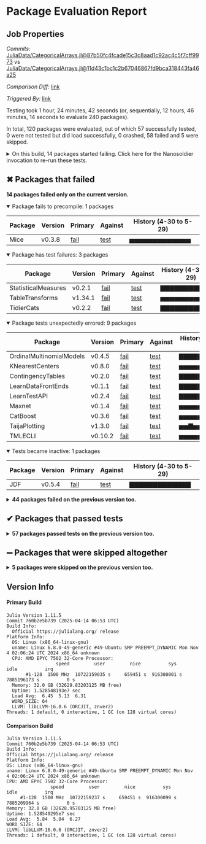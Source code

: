 # Package Evaluation Report

## Job Properties

*Commits:* [JuliaData/CategoricalArrays.jl@87b50fc4fcade15c3c8aad1c92ac4c5f7cff9973](https://github.com/JuliaData/CategoricalArrays.jl/commit/87b50fc4fcade15c3c8aad1c92ac4c5f7cff9973) vs [JuliaData/CategoricalArrays.jl@11d43c1bc1c2b67046867fd9bca318443fa46a25](https://github.com/JuliaData/CategoricalArrays.jl/commit/11d43c1bc1c2b67046867fd9bca318443fa46a25)

*Comparison Diff:* [link](https://github.com/JuliaData/CategoricalArrays.jl/compare/11d43c1bc1c2b67046867fd9bca318443fa46a25...87b50fc4fcade15c3c8aad1c92ac4c5f7cff9973)

*Triggered By:* [link](https://github.com/JuliaData/CategoricalArrays.jl/pull/425#issuecomment-2920059650)

Testing took 1 hour, 24 minutes, 42 seconds (or, sequentially, 12 hours, 46 minutes, 14 seconds to evaluate 240 packages).

In total, 120 packages were evaluated, out of which 57 successfully tested, 0 were not tested but did load successfully, 0 crashed, 58 failed and 5 were skipped.


<details><summary>On this build, 14 packages started failing. Click here for the Nanosoldier invocation to re-run these tests.</summary>
<p>

```
@nanosoldier `runtests(["ContingencyTables", "TidierCats", "LearnDataFrontEnds", "LearnTestAPI", "JDF", "Maxnet", "Mice", "CatBoost", "StatisticalMeasures", "OrdinalMultinomialModels", "KNearestCenters", "TableTransforms", "TaijaPlotting", "TMLECLI"])`
```

</p>
</details>


## ✖ Packages that failed

**14 packages failed only on the current version.**

<details open><summary>Package fails to precompile: 1 packages</summary>
<p>


| Package | Version | Primary | Against | History (4-30 to 5-29) |
| ------- | ------- | ------- | ------- | ------- |
| Mice | v0.3.8 | [fail](https://s3.amazonaws.com/julialang-reports/nanosoldier/pkgeval/by_hash/87b50fc_vs_11d43c1/Mice.primary.log) | [test](https://s3.amazonaws.com/julialang-reports/nanosoldier/pkgeval/by_hash/87b50fc_vs_11d43c1/Mice.against.log) | <span class="history">▅▅▅▅▅▅▅▅▅▅▅▅▅</span> |

</p>
</details>

<details open><summary>Package has test failures: 3 packages</summary>
<p>


| Package | Version | Primary | Against | History (4-30 to 5-29) |
| ------- | ------- | ------- | ------- | ------- |
| StatisticalMeasures | v0.2.1 | [fail](https://s3.amazonaws.com/julialang-reports/nanosoldier/pkgeval/by_hash/87b50fc_vs_11d43c1/StatisticalMeasures.primary.log) | [test](https://s3.amazonaws.com/julialang-reports/nanosoldier/pkgeval/by_hash/87b50fc_vs_11d43c1/StatisticalMeasures.against.log) | <span class="history">▇▇▇▇▇▇▇▇▇▇▇▇▇</span> |
| TableTransforms | v1.34.1 | [fail](https://s3.amazonaws.com/julialang-reports/nanosoldier/pkgeval/by_hash/87b50fc_vs_11d43c1/TableTransforms.primary.log) | [test](https://s3.amazonaws.com/julialang-reports/nanosoldier/pkgeval/by_hash/87b50fc_vs_11d43c1/TableTransforms.against.log) | <span class="history">▅▅▅▅▅▅▅▅▅▅▅▅▅</span> |
| TidierCats | v0.2.2 | [fail](https://s3.amazonaws.com/julialang-reports/nanosoldier/pkgeval/by_hash/87b50fc_vs_11d43c1/TidierCats.primary.log) | [test](https://s3.amazonaws.com/julialang-reports/nanosoldier/pkgeval/by_hash/87b50fc_vs_11d43c1/TidierCats.against.log) | <span class="history">▇▇▇▇▇▇▇▇▇▇▇▇▇</span> |

</p>
</details>

<details open><summary>Package tests unexpectedly errored: 9 packages</summary>
<p>


| Package | Version | Primary | Against | History (4-30 to 5-29) |
| ------- | ------- | ------- | ------- | ------- |
| OrdinalMultinomialModels | v0.4.5 | [fail](https://s3.amazonaws.com/julialang-reports/nanosoldier/pkgeval/by_hash/87b50fc_vs_11d43c1/OrdinalMultinomialModels.primary.log) | [test](https://s3.amazonaws.com/julialang-reports/nanosoldier/pkgeval/by_hash/87b50fc_vs_11d43c1/OrdinalMultinomialModels.against.log) | <span class="history">▇▇▇▇▇▇▇▇▇▇▇▇▇</span> |
| KNearestCenters | v0.8.0 | [fail](https://s3.amazonaws.com/julialang-reports/nanosoldier/pkgeval/by_hash/87b50fc_vs_11d43c1/KNearestCenters.primary.log) | [test](https://s3.amazonaws.com/julialang-reports/nanosoldier/pkgeval/by_hash/87b50fc_vs_11d43c1/KNearestCenters.against.log) | <span class="history">▅▅▅▅▅▅▅▅▅▅▅▅▅</span> |
| ContingencyTables | v0.2.0 | [fail](https://s3.amazonaws.com/julialang-reports/nanosoldier/pkgeval/by_hash/87b50fc_vs_11d43c1/ContingencyTables.primary.log) | [test](https://s3.amazonaws.com/julialang-reports/nanosoldier/pkgeval/by_hash/87b50fc_vs_11d43c1/ContingencyTables.against.log) | <span class="history">▇▇▇▇▇▇▇▇▇▇▇▇▇</span> |
| LearnDataFrontEnds | v0.1.1 | [fail](https://s3.amazonaws.com/julialang-reports/nanosoldier/pkgeval/by_hash/87b50fc_vs_11d43c1/LearnDataFrontEnds.primary.log) | [test](https://s3.amazonaws.com/julialang-reports/nanosoldier/pkgeval/by_hash/87b50fc_vs_11d43c1/LearnDataFrontEnds.against.log) | <span class="history">▇▇▇▇▇▇▇▇▇▇▇▇▇</span> |
| LearnTestAPI | v0.2.4 | [fail](https://s3.amazonaws.com/julialang-reports/nanosoldier/pkgeval/by_hash/87b50fc_vs_11d43c1/LearnTestAPI.primary.log) | [test](https://s3.amazonaws.com/julialang-reports/nanosoldier/pkgeval/by_hash/87b50fc_vs_11d43c1/LearnTestAPI.against.log) | <span class="history">▇▇▇▇▇▇▇▇▇▇▇▇▇</span> |
| Maxnet | v0.1.4 | [fail](https://s3.amazonaws.com/julialang-reports/nanosoldier/pkgeval/by_hash/87b50fc_vs_11d43c1/Maxnet.primary.log) | [test](https://s3.amazonaws.com/julialang-reports/nanosoldier/pkgeval/by_hash/87b50fc_vs_11d43c1/Maxnet.against.log) | <span class="history">▅▅▅▅▅▅▅▅▅▅▅▅▅</span> |
| CatBoost | v0.3.6 | [fail](https://s3.amazonaws.com/julialang-reports/nanosoldier/pkgeval/by_hash/87b50fc_vs_11d43c1/CatBoost.primary.log) | [test](https://s3.amazonaws.com/julialang-reports/nanosoldier/pkgeval/by_hash/87b50fc_vs_11d43c1/CatBoost.against.log) | <span class="history">▅▅▅▅▅▅▅▅▅▅▅▅▅</span> |
| TaijaPlotting | v1.3.0 | [fail](https://s3.amazonaws.com/julialang-reports/nanosoldier/pkgeval/by_hash/87b50fc_vs_11d43c1/TaijaPlotting.primary.log) | [test](https://s3.amazonaws.com/julialang-reports/nanosoldier/pkgeval/by_hash/87b50fc_vs_11d43c1/TaijaPlotting.against.log) | <span class="history">▅▅▇▅▅▇▇▇▅▇▇▇▇</span> |
| TMLECLI | v0.10.2 | [fail](https://s3.amazonaws.com/julialang-reports/nanosoldier/pkgeval/by_hash/87b50fc_vs_11d43c1/TMLECLI.primary.log) | [test](https://s3.amazonaws.com/julialang-reports/nanosoldier/pkgeval/by_hash/87b50fc_vs_11d43c1/TMLECLI.against.log) | <span class="history">▅▅▅▅▅▅▅▅▅▅▅▅▅</span> |

</p>
</details>

<details open><summary>Tests became inactive: 1 packages</summary>
<p>


| Package | Version | Primary | Against | History (4-30 to 5-29) |
| ------- | ------- | ------- | ------- | ------- |
| JDF | v0.5.4 | [fail](https://s3.amazonaws.com/julialang-reports/nanosoldier/pkgeval/by_hash/87b50fc_vs_11d43c1/JDF.primary.log) | [test](https://s3.amazonaws.com/julialang-reports/nanosoldier/pkgeval/by_hash/87b50fc_vs_11d43c1/JDF.against.log) | <span class="history">▇▇▇▇▇▇▇▇▇▇▇▇▇</span> |

</p>
</details>


<details><summary><strong>44 packages failed on the previous version too.</strong></summary>
<p>

<details open><summary>Package fails to precompile: 4 packages</summary>
<p>


| Package | History (4-30 to 5-29) |
| ------- | ------- |
| [RCall v0.14.8](https://s3.amazonaws.com/julialang-reports/nanosoldier/pkgeval/by_hash/87b50fc_vs_11d43c1/RCall.primary.log) | <span class="history">▅▅▅▅▅▅▅▅▅▅▅▅▅</span> |
| [Schemata v3.0.2](https://s3.amazonaws.com/julialang-reports/nanosoldier/pkgeval/by_hash/87b50fc_vs_11d43c1/Schemata.primary.log) | <span class="history">▅▅▅▅▅▅▅▅▅▅▅▅▅</span> |
| [MultinomialRegression v0.4.0](https://s3.amazonaws.com/julialang-reports/nanosoldier/pkgeval/by_hash/87b50fc_vs_11d43c1/MultinomialRegression.primary.log) | <span class="history">▅▅▅▅▅▅▅▅▅▅▅▅▅</span> |
| [StableTrees v1.2.0](https://s3.amazonaws.com/julialang-reports/nanosoldier/pkgeval/by_hash/87b50fc_vs_11d43c1/StableTrees.primary.log) | <span class="history">▅▅▅▅▅▅▅▅▅▅▅▅▅</span> |

</p>
</details>

<details open><summary>Illegal method overwrites during precompilation: 1 packages</summary>
<p>


| Package | History (4-30 to 5-29) |
| ------- | ------- |
| [GeoClustering v0.5.2](https://s3.amazonaws.com/julialang-reports/nanosoldier/pkgeval/by_hash/87b50fc_vs_11d43c1/GeoClustering.primary.log) | <span class="history">▅▅▅▅▅▅▅▅▅▅▅▅▅</span> |

</p>
</details>

<details open><summary>Package has test failures: 5 packages</summary>
<p>


| Package | History (4-30 to 5-29) |
| ------- | ------- |
| [RData v1.0.0](https://s3.amazonaws.com/julialang-reports/nanosoldier/pkgeval/by_hash/87b50fc_vs_11d43c1/RData.primary.log) | <span class="history">▇▇▇▇▇▇▇▇▇▇▇▇▇</span> |
| [WiSER v0.2.6](https://s3.amazonaws.com/julialang-reports/nanosoldier/pkgeval/by_hash/87b50fc_vs_11d43c1/WiSER.primary.log) | <span class="history">▅▅▅▅▅▅▅▅▅▅▅▅▅</span> |
| [Imbalance v0.1.6](https://s3.amazonaws.com/julialang-reports/nanosoldier/pkgeval/by_hash/87b50fc_vs_11d43c1/Imbalance.primary.log) | <span class="history">▅▅▅▅▅▅▅▅▅▅▅▅▅</span> |
| [Econometrics v0.2.11](https://s3.amazonaws.com/julialang-reports/nanosoldier/pkgeval/by_hash/87b50fc_vs_11d43c1/Econometrics.primary.log) | <span class="history">▅▅▅▅▅▅▅▅▅▅▅▅▅</span> |
| [Survey v0.3.0](https://s3.amazonaws.com/julialang-reports/nanosoldier/pkgeval/by_hash/87b50fc_vs_11d43c1/Survey.primary.log) | <span class="history">▅▅▅▅▅▅▅▅▅▅▅▅▅</span> |

</p>
</details>

<details open><summary>Package tests unexpectedly errored: 16 packages</summary>
<p>


| Package | History (4-30 to 5-29) |
| ------- | ------- |
| [MLJBase v1.8.1](https://s3.amazonaws.com/julialang-reports/nanosoldier/pkgeval/by_hash/87b50fc_vs_11d43c1/MLJBase.primary.log) | <span class="history">▅▅▅▅▅▅▅▅▅▅▅▅▅</span> |
| [Feather v0.5.10](https://s3.amazonaws.com/julialang-reports/nanosoldier/pkgeval/by_hash/87b50fc_vs_11d43c1/Feather.primary.log) | <span class="history">▅▅▅▅▅▅▅▅▅▅▅▅▅</span> |
| [SoleModels v0.10.0](https://s3.amazonaws.com/julialang-reports/nanosoldier/pkgeval/by_hash/87b50fc_vs_11d43c1/SoleModels.primary.log) | <span class="history">▅▅▅▅▅▅▅▅▅▅▅▅▅</span> |
| [MLJLIBSVMInterface v0.2.1](https://s3.amazonaws.com/julialang-reports/nanosoldier/pkgeval/by_hash/87b50fc_vs_11d43c1/MLJLIBSVMInterface.primary.log) | <span class="history">▅▅▅▅▅▅▅▅▅▅▅▅▅</span> |
| [BetaML v0.12.2](https://s3.amazonaws.com/julialang-reports/nanosoldier/pkgeval/by_hash/87b50fc_vs_11d43c1/BetaML.primary.log) | <span class="history">▅▅▅▅▅▅▅▅▅▅▅▅▅</span> |
| [StatsKit v0.3.1](https://s3.amazonaws.com/julialang-reports/nanosoldier/pkgeval/by_hash/87b50fc_vs_11d43c1/StatsKit.primary.log) | <span class="history">▅▅▅▅▅▅▅▅▅▅▅▅▅</span> |
| [SIRUS v2.0.1](https://s3.amazonaws.com/julialang-reports/nanosoldier/pkgeval/by_hash/87b50fc_vs_11d43c1/SIRUS.primary.log) | <span class="history">▅▅▅▅▅▅▅▅▅▅▅▅▅</span> |
| [DINA v0.2.1](https://s3.amazonaws.com/julialang-reports/nanosoldier/pkgeval/by_hash/87b50fc_vs_11d43c1/DINA.primary.log) | <span class="history">▅▅▅▅▅▅▅▅▅▅▅▅▅</span> |
| [OneRule v0.5.1](https://s3.amazonaws.com/julialang-reports/nanosoldier/pkgeval/by_hash/87b50fc_vs_11d43c1/OneRule.primary.log) | <span class="history">▇▇▇▇▇▇▇▇▇▇▇▇▇</span> |
| [ReplicateBE v1.0.15](https://s3.amazonaws.com/julialang-reports/nanosoldier/pkgeval/by_hash/87b50fc_vs_11d43c1/ReplicateBE.primary.log) | <span class="history">▅▅▅▅▅▅▅▅▅▅▅▅▅</span> |
| [HighDimMixedModels v0.2.2](https://s3.amazonaws.com/julialang-reports/nanosoldier/pkgeval/by_hash/87b50fc_vs_11d43c1/HighDimMixedModels.primary.log) | <span class="history">▅▅▅▅▅▅▅▅▅▅▅▅▅</span> |
| [JellyMe4 v1.2.2](https://s3.amazonaws.com/julialang-reports/nanosoldier/pkgeval/by_hash/87b50fc_vs_11d43c1/JellyMe4.primary.log) | <span class="history">▅▅▅▅▅▅▅▅▅▅▅▅▅</span> |
| [MetidaBioeq v0.2.9](https://s3.amazonaws.com/julialang-reports/nanosoldier/pkgeval/by_hash/87b50fc_vs_11d43c1/MetidaBioeq.primary.log) | <span class="history">▅▅▅▅▅▅▅▅▅▅▅▅▅</span> |
| [ModalDecisionLists v0.1.0](https://s3.amazonaws.com/julialang-reports/nanosoldier/pkgeval/by_hash/87b50fc_vs_11d43c1/ModalDecisionLists.primary.log) | <span class="history">▅▅▅▅▅▅▅▅▅▅▅▅▅</span> |
| [RegressionAndOtherStories v0.18.0](https://s3.amazonaws.com/julialang-reports/nanosoldier/pkgeval/by_hash/87b50fc_vs_11d43c1/RegressionAndOtherStories.primary.log) | <span class="history">▅▅▅▅▅▅▅▅▅▅▅▅▅</span> |
| [LWFBrook90 v0.9.9](https://s3.amazonaws.com/julialang-reports/nanosoldier/pkgeval/by_hash/87b50fc_vs_11d43c1/LWFBrook90.primary.log) | <span class="history">▅▅▅▅▅▅▅▅▅▅▅▅▅</span> |

</p>
</details>

<details open><summary>Package is using an unknown package: 2 packages</summary>
<p>


| Package | History (4-30 to 5-29) |
| ------- | ------- |
| [AnalysisOfVariance v0.1.0](https://s3.amazonaws.com/julialang-reports/nanosoldier/pkgeval/by_hash/87b50fc_vs_11d43c1/AnalysisOfVariance.primary.log) | <span class="history">▅▅▅▅▅</span> |
| [Earth v0.2.0](https://s3.amazonaws.com/julialang-reports/nanosoldier/pkgeval/by_hash/87b50fc_vs_11d43c1/Earth.primary.log) | <span class="history">▅▅▅▅▅▅▅▅▅▅▅▅▅</span> |

</p>
</details>

<details open><summary>Networking-related issues were detected: 1 packages</summary>
<p>


| Package | History (4-30 to 5-29) |
| ------- | ------- |
| [ClickHouse v0.2.3](https://s3.amazonaws.com/julialang-reports/nanosoldier/pkgeval/by_hash/87b50fc_vs_11d43c1/ClickHouse.primary.log) | <span class="history">▅▅▅▅▅▅▅▅▅▅▅▅▅</span> |

</p>
</details>

<details open><summary>There were unidentified errors: 1 packages</summary>
<p>


| Package | History (4-30 to 5-29) |
| ------- | ------- |
| [MeshViz v0.8.8](https://s3.amazonaws.com/julialang-reports/nanosoldier/pkgeval/by_hash/87b50fc_vs_11d43c1/MeshViz.primary.log) | <span class="history">▅▅▅▅▅▅▅▅▅▅▅▅▅</span> |

</p>
</details>

<details open><summary>Test duration exceeded the time limit: 12 packages</summary>
<p>


| Package | History (4-30 to 5-29) |
| ------- | ------- |
| [MLJ v0.20.7](https://s3.amazonaws.com/julialang-reports/nanosoldier/pkgeval/by_hash/87b50fc_vs_11d43c1/MLJ.primary.log) | <span class="history">▇▇▇▇▇▇▇▇▇▇▇▇▇</span> |
| [MLJFlux v0.6.5](https://s3.amazonaws.com/julialang-reports/nanosoldier/pkgeval/by_hash/87b50fc_vs_11d43c1/MLJFlux.primary.log) | <span class="history">▃▅▅▅▅▅▅▃▃▃▃▃▅</span> |
| [CounterfactualExplanations v1.4.5](https://s3.amazonaws.com/julialang-reports/nanosoldier/pkgeval/by_hash/87b50fc_vs_11d43c1/CounterfactualExplanations.primary.log) | <span class="history">▅▅▅▅▅▅▅▅▅▅▅▅▅</span> |
| [GeoStatsTransforms v0.12.8](https://s3.amazonaws.com/julialang-reports/nanosoldier/pkgeval/by_hash/87b50fc_vs_11d43c1/GeoStatsTransforms.primary.log) | <span class="history">▅▅▅▅▅▅▅▅▅▅▅▅▅</span> |
| [TidierPlots v0.11.1](https://s3.amazonaws.com/julialang-reports/nanosoldier/pkgeval/by_hash/87b50fc_vs_11d43c1/TidierPlots.primary.log) | <span class="history">▅▅▅▅▅▅▅▅▅▅▅▅▅</span> |
| [ConformalPrediction v0.1.13](https://s3.amazonaws.com/julialang-reports/nanosoldier/pkgeval/by_hash/87b50fc_vs_11d43c1/ConformalPrediction.primary.log) | <span class="history">▅▅▅▅▅▅▅▅▅▅▅▅▅</span> |
| [ModalDecisionTrees v0.5.1](https://s3.amazonaws.com/julialang-reports/nanosoldier/pkgeval/by_hash/87b50fc_vs_11d43c1/ModalDecisionTrees.primary.log) | <span class="history">▅▅▅▅▅▅▅▅▅▅▅▅▅</span> |
| [NeuroTreeModels v1.5.0](https://s3.amazonaws.com/julialang-reports/nanosoldier/pkgeval/by_hash/87b50fc_vs_11d43c1/NeuroTreeModels.primary.log) | <span class="history">▅▅▅▅▅▅▅▅▅▅▅▅▅</span> |
| [UnfoldMakie v0.5.18](https://s3.amazonaws.com/julialang-reports/nanosoldier/pkgeval/by_hash/87b50fc_vs_11d43c1/UnfoldMakie.primary.log) | <span class="history">▅▅▅▅▅▅▅▅▅▅▅▅▅</span> |
| [NeXLParticle v0.1.1](https://s3.amazonaws.com/julialang-reports/nanosoldier/pkgeval/by_hash/87b50fc_vs_11d43c1/NeXLParticle.primary.log) | <span class="history">▅▅▅▅▅▅▅▅▅▅▅▅▅</span> |
| [Pioneer v0.1.12](https://s3.amazonaws.com/julialang-reports/nanosoldier/pkgeval/by_hash/87b50fc_vs_11d43c1/Pioneer.primary.log) | <span class="history">▅▅▅▅▅▅▅▅▅▅▅▅▅</span> |
| [UniversalDiffEq v1.1.4](https://s3.amazonaws.com/julialang-reports/nanosoldier/pkgeval/by_hash/87b50fc_vs_11d43c1/UniversalDiffEq.primary.log) | <span class="history">▅▅▅▅▅▅▅▅▅▅▅▅▅</span> |

</p>
</details>

<details open><summary>Test log exceeded the size limit: 2 packages</summary>
<p>


| Package | History (4-30 to 5-29) |
| ------- | ------- |
| [HybridTreeBoosting v0.1.0](https://s3.amazonaws.com/julialang-reports/nanosoldier/pkgeval/by_hash/87b50fc_vs_11d43c1/HybridTreeBoosting.primary.log) | <span class="history">▅▅▅▅▅▅▅▅▅▅▅▅▅</span> |
| [DataAxesFormats v0.1.2](https://s3.amazonaws.com/julialang-reports/nanosoldier/pkgeval/by_hash/87b50fc_vs_11d43c1/DataAxesFormats.primary.log) | <span class="history">▅▅▅▅▅▅▅▅▅▅▅▅▅</span> |

</p>
</details>


</p>
</details>


## ✔ Packages that passed tests

<details><summary><strong>57 packages passed tests on the previous version too.</strong></summary>
<p>

<details open><summary>Other: 57 packages</summary>
<p>


| Package | History (4-30 to 5-29) |
| ------- | ------- |
| [ScientificTypes v3.1.0](https://s3.amazonaws.com/julialang-reports/nanosoldier/pkgeval/by_hash/87b50fc_vs_11d43c1/ScientificTypes.primary.log) | <span class="history">▇▇▇▇▇▇▇▇▇▇▇▇▇</span> |
| [CategoricalDistributions v0.1.15](https://s3.amazonaws.com/julialang-reports/nanosoldier/pkgeval/by_hash/87b50fc_vs_11d43c1/CategoricalDistributions.primary.log) | <span class="history">▇▇▇▇▇▇▇▇▇▇▇▇▇</span> |
| [StatisticalMeasuresBase v0.1.2](https://s3.amazonaws.com/julialang-reports/nanosoldier/pkgeval/by_hash/87b50fc_vs_11d43c1/StatisticalMeasuresBase.primary.log) | <span class="history">▇▇▇▇▇▇▇▇▇▇▇▇▇</span> |
| [Gadfly v1.4.0](https://s3.amazonaws.com/julialang-reports/nanosoldier/pkgeval/by_hash/87b50fc_vs_11d43c1/Gadfly.primary.log) | <span class="history">▅▅▅▅▅▅▅▅▅▅▅▅▅</span> |
| [GeoTables v1.24.12](https://s3.amazonaws.com/julialang-reports/nanosoldier/pkgeval/by_hash/87b50fc_vs_11d43c1/GeoTables.primary.log) | <span class="history">▇▇▇▇▇▇▇▇▇▇▅▅▅</span> |
| [MLJModels v0.17.9](https://s3.amazonaws.com/julialang-reports/nanosoldier/pkgeval/by_hash/87b50fc_vs_11d43c1/MLJModels.primary.log) | <span class="history">▇▇▇▇▇▇▇▇▇▇▇▇▇</span> |
| [MLJEnsembles v0.4.3](https://s3.amazonaws.com/julialang-reports/nanosoldier/pkgeval/by_hash/87b50fc_vs_11d43c1/MLJEnsembles.primary.log) | <span class="history">▇▇▇▇▇▇▇▇▇▇▇▇▇</span> |
| [GeoStatsBase v0.46.7](https://s3.amazonaws.com/julialang-reports/nanosoldier/pkgeval/by_hash/87b50fc_vs_11d43c1/GeoStatsBase.primary.log) | <span class="history">▇▇▇▇▇▇▇▇▇▇▇▇▇</span> |
| [FreqTables v0.4.6](https://s3.amazonaws.com/julialang-reports/nanosoldier/pkgeval/by_hash/87b50fc_vs_11d43c1/FreqTables.primary.log) | <span class="history">▇▇▇▇▇▇▇▇▇▇▇▇▇</span> |
| [MLJDecisionTreeInterface v0.4.2](https://s3.amazonaws.com/julialang-reports/nanosoldier/pkgeval/by_hash/87b50fc_vs_11d43c1/MLJDecisionTreeInterface.primary.log) | <span class="history">▇▇▇▇▇▇▇▇▇▇▇▇▇</span> |
| [SoleBase v0.13.0](https://s3.amazonaws.com/julialang-reports/nanosoldier/pkgeval/by_hash/87b50fc_vs_11d43c1/SoleBase.primary.log) | <span class="history">▅▅▅▅▅▅▅▅▅▅▅▅▅</span> |
| [OutlierDetectionInterface v0.2.1](https://s3.amazonaws.com/julialang-reports/nanosoldier/pkgeval/by_hash/87b50fc_vs_11d43c1/OutlierDetectionInterface.primary.log) | <span class="history">▇▇▇▇▇▇▇▇▇▇▇▇▇</span> |
| [Parquet v0.8.5](https://s3.amazonaws.com/julialang-reports/nanosoldier/pkgeval/by_hash/87b50fc_vs_11d43c1/Parquet.primary.log) | <span class="history">▇▇▇▇▇▇▇▇▇▇▇▇▇</span> |
| [MetidaBase v0.14.1](https://s3.amazonaws.com/julialang-reports/nanosoldier/pkgeval/by_hash/87b50fc_vs_11d43c1/MetidaBase.primary.log) | <span class="history">▇▇▇▇▅▅▅▅▅▅▅▅▅</span> |
| [GeoStatsFunctions v0.10.27](https://s3.amazonaws.com/julialang-reports/nanosoldier/pkgeval/by_hash/87b50fc_vs_11d43c1/GeoStatsFunctions.primary.log) | <span class="history">▅▅▅▅▅▅▅▅▅▅▅▅▅</span> |
| [SortingLab v0.3.1](https://s3.amazonaws.com/julialang-reports/nanosoldier/pkgeval/by_hash/87b50fc_vs_11d43c1/SortingLab.primary.log) | <span class="history">▇▇▇▇▇▇▇▇▇▇▇▇▇</span> |
| [KCenters v0.10.0](https://s3.amazonaws.com/julialang-reports/nanosoldier/pkgeval/by_hash/87b50fc_vs_11d43c1/KCenters.primary.log) | <span class="history">▅▅▅▅▅▅▅▅▅▅▅▅▅</span> |
| [EnergySamplers v1.0.3](https://s3.amazonaws.com/julialang-reports/nanosoldier/pkgeval/by_hash/87b50fc_vs_11d43c1/EnergySamplers.primary.log) | <span class="history">▅▅▅▅▅▅▅▅▅▅▅▅▅</span> |
| [TableDistances v1.1.0](https://s3.amazonaws.com/julialang-reports/nanosoldier/pkgeval/by_hash/87b50fc_vs_11d43c1/TableDistances.primary.log) | <span class="history">▇▇▇▇▇▇▇▇▇▇▇▇▇</span> |
| [SoleData v0.16.2](https://s3.amazonaws.com/julialang-reports/nanosoldier/pkgeval/by_hash/87b50fc_vs_11d43c1/SoleData.primary.log) | <span class="history">▅▅▅▅▇▇▇▇▇▇▇▇▇</span> |
| [NeXLCore v0.3.16](https://s3.amazonaws.com/julialang-reports/nanosoldier/pkgeval/by_hash/87b50fc_vs_11d43c1/NeXLCore.primary.log) | <span class="history">▇▇▇▅▅▅▅▅▅▅▅▅▅</span> |
| [JLBoost v0.1.20](https://s3.amazonaws.com/julialang-reports/nanosoldier/pkgeval/by_hash/87b50fc_vs_11d43c1/JLBoost.primary.log) | <span class="history">▇▇▇▇▇▇▇▇▇▇▇▇▇</span> |
| [EvoTrees v0.17.3](https://s3.amazonaws.com/julialang-reports/nanosoldier/pkgeval/by_hash/87b50fc_vs_11d43c1/EvoTrees.primary.log) | <span class="history">▇▇▇▇▇▇▇▇▇▇▇▇▇</span> |
| [MeshPlots v0.1.11](https://s3.amazonaws.com/julialang-reports/nanosoldier/pkgeval/by_hash/87b50fc_vs_11d43c1/MeshPlots.primary.log) | <span class="history">▇▇▇▇▇▇▇▇▇▇▇▇▇</span> |
| [NiaARM v0.2.0](https://s3.amazonaws.com/julialang-reports/nanosoldier/pkgeval/by_hash/87b50fc_vs_11d43c1/NiaARM.primary.log) | <span class="history">▇▇▇▇▇▇▇▇▇▇▇▇▇</span> |
| [DataConvenience v0.3.6](https://s3.amazonaws.com/julialang-reports/nanosoldier/pkgeval/by_hash/87b50fc_vs_11d43c1/DataConvenience.primary.log) | <span class="history">▇▇▇▇▇▇▇▇▇▇▇▇▇</span> |
| [Muon v0.2.1](https://s3.amazonaws.com/julialang-reports/nanosoldier/pkgeval/by_hash/87b50fc_vs_11d43c1/Muon.primary.log) | <span class="history">▇▇▇▇▇▇▇▇▇▇▇▇▇</span> |
| [Ipaper v0.2.5](https://s3.amazonaws.com/julialang-reports/nanosoldier/pkgeval/by_hash/87b50fc_vs_11d43c1/Ipaper.primary.log) | <span class="history">▅▅▅▅▅▅▅▅▅▅▅▅▅</span> |
| [MimiRFFSPs v1.1.2](https://s3.amazonaws.com/julialang-reports/nanosoldier/pkgeval/by_hash/87b50fc_vs_11d43c1/MimiRFFSPs.primary.log) | <span class="history">▅▅▅▅▅▅▅▅▅▅▅▅▅</span> |
| [TMLE v0.18.1](https://s3.amazonaws.com/julialang-reports/nanosoldier/pkgeval/by_hash/87b50fc_vs_11d43c1/TMLE.primary.log) | <span class="history">▅▅▅▇▅▅▅▅▅▅▅▅▅</span> |
| [BinStatistics v0.1.2](https://s3.amazonaws.com/julialang-reports/nanosoldier/pkgeval/by_hash/87b50fc_vs_11d43c1/BinStatistics.primary.log) | <span class="history">▇▇▇▇▇▇▇▇▇▇▇▇▇</span> |
| [ODMXMLTools v0.7.0](https://s3.amazonaws.com/julialang-reports/nanosoldier/pkgeval/by_hash/87b50fc_vs_11d43c1/ODMXMLTools.primary.log) | <span class="history">▇▇▇▇▇▇▇▇▇▇▇▇▇</span> |
| [Hamburg v0.1.17](https://s3.amazonaws.com/julialang-reports/nanosoldier/pkgeval/by_hash/87b50fc_vs_11d43c1/Hamburg.primary.log) | <span class="history">▇▇▇▇▇▇▇▇▇▇▇▇▇</span> |
| [BayesSizeAndShape v0.2.0](https://s3.amazonaws.com/julialang-reports/nanosoldier/pkgeval/by_hash/87b50fc_vs_11d43c1/BayesSizeAndShape.primary.log) | <span class="history">▇▇▇▇▇▇▇▇▇▇▇▇▇</span> |
| [SpectralInference v0.4.1](https://s3.amazonaws.com/julialang-reports/nanosoldier/pkgeval/by_hash/87b50fc_vs_11d43c1/SpectralInference.primary.log) | <span class="history">▇▇▇▇▇▇▇▇▇▇▇▇▇</span> |
| [LatentClassAnalysis v0.2.1](https://s3.amazonaws.com/julialang-reports/nanosoldier/pkgeval/by_hash/87b50fc_vs_11d43c1/LatentClassAnalysis.primary.log) | <span class="history">▇▇▇▇▇▇▇▇▇▇▇▇▇</span> |
| [SpeciesToNetworks v0.1.7](https://s3.amazonaws.com/julialang-reports/nanosoldier/pkgeval/by_hash/87b50fc_vs_11d43c1/SpeciesToNetworks.primary.log) | <span class="history">▇▇▇▇▇▇▇▇▇▇▇▇▇</span> |
| [MLJScientificTypes v0.4.8](https://s3.amazonaws.com/julialang-reports/nanosoldier/pkgeval/by_hash/87b50fc_vs_11d43c1/MLJScientificTypes.primary.log) | <span class="history">▇▇▇▇▇▇▇▇▇▇▇▇▇</span> |
| [UKBMain v0.5.5](https://s3.amazonaws.com/julialang-reports/nanosoldier/pkgeval/by_hash/87b50fc_vs_11d43c1/UKBMain.primary.log) | <span class="history">▇▇▇▇▅▅▅▅▅▅▅▅▅</span> |
| [SimpleANOVA v0.8.2](https://s3.amazonaws.com/julialang-reports/nanosoldier/pkgeval/by_hash/87b50fc_vs_11d43c1/SimpleANOVA.primary.log) | <span class="history">▇▇▇▇▅▅▅▅▅▅▅▅▅</span> |
| [Sainsc v0.1.0](https://s3.amazonaws.com/julialang-reports/nanosoldier/pkgeval/by_hash/87b50fc_vs_11d43c1/Sainsc.primary.log) | <span class="history">▇▇▇▇▇▇▇▇▇▇▇▇▇</span> |
| [MetidaFreq v0.2.1](https://s3.amazonaws.com/julialang-reports/nanosoldier/pkgeval/by_hash/87b50fc_vs_11d43c1/MetidaFreq.primary.log) | <span class="history">▇▇▇▇▅▅▅▅▅▅▅▅▅</span> |
| [CarboKitten v0.4.0](https://s3.amazonaws.com/julialang-reports/nanosoldier/pkgeval/by_hash/87b50fc_vs_11d43c1/CarboKitten.primary.log) | <span class="history">▇▇▇▇▇▇▇▇▇▇▇▇▇</span> |
| [UCIData v1.0.5](https://s3.amazonaws.com/julialang-reports/nanosoldier/pkgeval/by_hash/87b50fc_vs_11d43c1/UCIData.primary.log) | <span class="history">▇▇▇▇▇▇▇▇▇▇▇▇▇</span> |
| [SummaryTables v3.3.1](https://s3.amazonaws.com/julialang-reports/nanosoldier/pkgeval/by_hash/87b50fc_vs_11d43c1/SummaryTables.primary.log) | <span class="history">▇▇▇▇▅▅▅▅▅▅▅▅▅</span> |
| [SpaceLiDAR v0.4.0](https://s3.amazonaws.com/julialang-reports/nanosoldier/pkgeval/by_hash/87b50fc_vs_11d43c1/SpaceLiDAR.primary.log) | <span class="history">▇▇▇▇▇▅▇▇▇▇▇▇▇</span> |
| [IndependentHypothesisWeighting v0.2.0](https://s3.amazonaws.com/julialang-reports/nanosoldier/pkgeval/by_hash/87b50fc_vs_11d43c1/IndependentHypothesisWeighting.primary.log) | <span class="history">▇▇▇▇▇▇▇▇▇▇▇▇▇</span> |
| [AnyMOD v0.1.12](https://s3.amazonaws.com/julialang-reports/nanosoldier/pkgeval/by_hash/87b50fc_vs_11d43c1/AnyMOD.primary.log) | <span class="history">▇▇▇▇▅▅▅▅▅▅▅▅▅</span> |
| [NextGP v1.2.0](https://s3.amazonaws.com/julialang-reports/nanosoldier/pkgeval/by_hash/87b50fc_vs_11d43c1/NextGP.primary.log) | <span class="history">▅▅▅▅▅▅▅▅▅▅▅▇▇</span> |
| [TimeSeriesClassification v1.0.0](https://s3.amazonaws.com/julialang-reports/nanosoldier/pkgeval/by_hash/87b50fc_vs_11d43c1/TimeSeriesClassification.primary.log) | <span class="history">▅▅▅▅▅▅▅▅▅▅▅▅▅</span> |
| [OutlierDetectionNetworks v0.2.0](https://s3.amazonaws.com/julialang-reports/nanosoldier/pkgeval/by_hash/87b50fc_vs_11d43c1/OutlierDetectionNetworks.primary.log) | <span class="history">▅▅▅▅▅▅▅▅▅▅▅▅▅</span> |
| [GeoStats v0.78.6](https://s3.amazonaws.com/julialang-reports/nanosoldier/pkgeval/by_hash/87b50fc_vs_11d43c1/GeoStats.primary.log) | <span class="history">▇▇▇▇▇▇▇▇▇▇▇▇▇</span> |
| [ForestMensuration v2.0.0](https://s3.amazonaws.com/julialang-reports/nanosoldier/pkgeval/by_hash/87b50fc_vs_11d43c1/ForestMensuration.primary.log) | <span class="history">▇▇▇▇▇▇▇▇▇▇▇▇▇</span> |
| [AoGExtensions v0.1.12](https://s3.amazonaws.com/julialang-reports/nanosoldier/pkgeval/by_hash/87b50fc_vs_11d43c1/AoGExtensions.primary.log) | <span class="history">▇▇▇▇▇▇▇▇▇▇▇▇▇</span> |
| [JointEnergyModels v0.1.7](https://s3.amazonaws.com/julialang-reports/nanosoldier/pkgeval/by_hash/87b50fc_vs_11d43c1/JointEnergyModels.primary.log) | <span class="history">▅▇▇▇▇▇▇▇▇▇▇▇▇</span> |
| [WellPlates v0.2.3](https://s3.amazonaws.com/julialang-reports/nanosoldier/pkgeval/by_hash/87b50fc_vs_11d43c1/WellPlates.primary.log) | <span class="history">▇▇▇▇▇▇▇▇▇▇▇▇▅</span> |
| [NeuroAnalysis v1.2.2](https://s3.amazonaws.com/julialang-reports/nanosoldier/pkgeval/by_hash/87b50fc_vs_11d43c1/NeuroAnalysis.primary.log) | <span class="history">▅▅▅▅▅▅▅▅▅▅▅▅▅</span> |

</p>
</details>


</p>
</details>


## ➖ Packages that were skipped altogether

<details><summary><strong>5 packages were skipped on the previous version too.</strong></summary>
<p>

<details open><summary>Package does not have any tests: 3 packages</summary>
<p>


| Package | History (4-30 to 5-29) |
| ------- | ------- |
| [ARFFFiles v1.5.0](https://s3.amazonaws.com/julialang-reports/nanosoldier/pkgeval/by_hash/87b50fc_vs_11d43c1/ARFFFiles.primary.log) | <span class="history">▁▁▁▁▁▁▁▁▁▁▁▁▁</span> |
| [BipartiteNull v0.1.5](https://s3.amazonaws.com/julialang-reports/nanosoldier/pkgeval/by_hash/87b50fc_vs_11d43c1/BipartiteNull.primary.log) | <span class="history">▁▁▁▁▁▁▁▁▁▁▁▁▁</span> |
| [RankCompV3 v0.1.8](https://s3.amazonaws.com/julialang-reports/nanosoldier/pkgeval/by_hash/87b50fc_vs_11d43c1/RankCompV3.primary.log) | <span class="history">▁▁▁▁▁▁▁▁▁▁▁▁▁</span> |

</p>
</details>

<details open><summary>Package could not be installed: 2 packages</summary>
<p>


| Package | History (4-30 to 5-29) |
| ------- | ------- |
| [Fairness](https://s3.amazonaws.com/julialang-reports/nanosoldier/pkgeval/by_hash/87b50fc_vs_11d43c1/Fairness.primary.log) | <span class="history">▁▁▁▁▁▁▁▁▁▁▁▁▁</span> |
| [RNAForecaster](https://s3.amazonaws.com/julialang-reports/nanosoldier/pkgeval/by_hash/87b50fc_vs_11d43c1/RNAForecaster.primary.log) | <span class="history">▁▁▁▁▁▁▁▁▁▁▁▁▁</span> |

</p>
</details>


</p>
</details>


## Version Info

#### Primary Build

```
Julia Version 1.11.5
Commit 760b2e5b739 (2025-04-14 06:53 UTC)
Build Info:
  Official https://julialang.org/ release
Platform Info:
  OS: Linux (x86_64-linux-gnu)
  uname: Linux 6.8.0-49-generic #49-Ubuntu SMP PREEMPT_DYNAMIC Mon Nov  4 02:06:24 UTC 2024 x86_64 unknown
  CPU: AMD EPYC 7502 32-Core Processor: 
                  speed         user         nice          sys         idle          irq
       #1-128  1500 MHz  10722159035 s     659451 s  916300001 s  7885196173 s          0 s
  Memory: 32.0 GB (32629.83203125 MB free)
  Uptime: 1.528548193e7 sec
  Load Avg:  6.45  5.13  6.31
  WORD_SIZE: 64
  LLVM: libLLVM-16.0.6 (ORCJIT, znver2)
Threads: 1 default, 0 interactive, 1 GC (on 128 virtual cores)

```

  #### Comparison Build

  ```
Julia Version 1.11.5
Commit 760b2e5b739 (2025-04-14 06:53 UTC)
Build Info:
  Official https://julialang.org/ release
Platform Info:
  OS: Linux (x86_64-linux-gnu)
  uname: Linux 6.8.0-49-generic #49-Ubuntu SMP PREEMPT_DYNAMIC Mon Nov  4 02:06:24 UTC 2024 x86_64 unknown
  CPU: AMD EPYC 7502 32-Core Processor: 
                  speed         user         nice          sys         idle          irq
       #1-128  1500 MHz  10722159237 s     659451 s  916300099 s  7885209964 s          0 s
  Memory: 32.0 GB (32628.95703125 MB free)
  Uptime: 1.528549295e7 sec
  Load Avg:  5.84  5.04  6.27
  WORD_SIZE: 64
  LLVM: libLLVM-16.0.6 (ORCJIT, znver2)
Threads: 1 default, 0 interactive, 1 GC (on 128 virtual cores)

  ```
  <!-- Generated on 2025-05-30T07:18:37.280 -->
